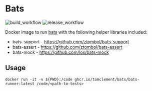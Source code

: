 # Bats
![build_workflow](https://github.com/tomclement/bats/actions/workflows/build.yml/badge.svg)
![release_workflow](https://github.com/tomclement/bats/actions/workflows/release.yml/badge.svg)

Docker image to run [bats](https://github.com/bats-core/bats-core) with the following helper libraries included:
- bats-support - https://github.com/ztombol/bats-support
- bats-assert - https://github.com/ztombol/bats-assert
- bats-mock - https://github.com/lox/bats-mock

## Usage
```shell
docker run -it -v ${PWD}:/code ghcr.io/tomclement/bats/bats-runner:latest /code/<path-to-tests>
```
